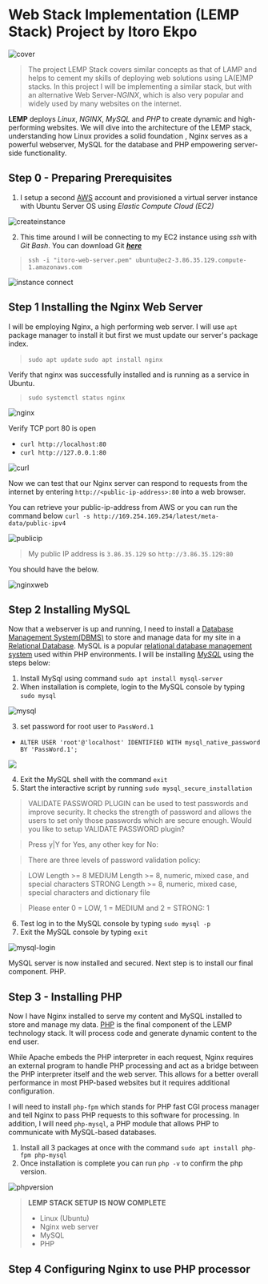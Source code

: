 # Web Stack Implementation (LEMP Stack) Project by Itoro Ekpo

![cover](./img/cover.png
)
> The project LEMP Stack covers similar concepts as that of LAMP and helps to cement my skills of deploying web solutions using LA(E)MP stacks. In this project I will be implementing a similar stack, but with an alternative Web Server-_NGINX_, which is also very popular and widely used by many websites on the internet.

**LEMP** deploys _Linux_, _NGINX_, _MySQL_ and _PHP_ to create dynamic and high-performing websites. We will dive into the architecture of the LEMP stack, understanding how Linux provides a solid foundation , Nginx serves as a powerful webserver, MySQL for the database and PHP empowering server-side functionality.

## Step 0 - Preparing Prerequisites
1. I setup a second [AWS](https://aws.amazon.com/) account and provisioned a virtual server instance with Ubuntu Server OS using _Elastic Compute Cloud (EC2)_

![createinstance](./img/1.instance-create.png)

2. This time around I will be connecting to my EC2 instance using _ssh_ with _Git Bash_. You can download Git [**_here_**](https://git-scm.com) 

>`ssh -i "itoro-web-server.pem" ubuntu@ec2-3.86.35.129.compute-1.amazonaws.com`

![instance connect](./img/2.instance-connect.png)

## Step 1 Installing the Nginx Web Server
I will be employing Nginx, a high performing web server. I will use `apt` package manager to install it but first we must update our server's package index.

> `sudo apt update`
> `sudo apt install nginx`

Verify that nginx was successfully installed and is running as a service in Ubuntu.

> `sudo systemctl status nginx`

![nginx](./img/3.nginx-running.PNG)

Verify TCP port 80 is open

- `curl http://localhost:80`
- `curl http://127.0.0.1:80`

![curl](./img/4.curl.png)

Now we can test that our Nginx server can respond to requests from the internet by entering `http://<public-ip-address>:80` into a web browser.

You can retrieve your public-ip-address from AWS or you can run the command below
`curl -s http://169.254.169.254/latest/meta-data/public-ipv4`

![publicip](./img/6.public-ip.png)

> My public IP address is `3.86.35.129` so `http://3.86.35.129:80`

You should have the below.

![nginxweb](./img/5.nginx-web.png)

## Step 2 Installing MySQL
Now that a webserver is up and running, I need to install a [Database Management System(DBMS)](https://en.wikipedia.org/wiki/Database#Database_management_system) to store and manage data for my site in a [Relational Database](https://cloud.google.com/learn/what-is-a-relational-database#:~:text=A%20relational%20database%20is%20a,structures%20relate%20to%20each%20other.). MySQL is a popular [relational database management system](https://www.techtarget.com/searchdatamanagement/definition/RDBMS-relational-database-management-system) used within PHP environments. I will be installing [_MySQL_](https://www.mysql.com/) using the steps below:

1. Install MySql using command `sudo apt install mysql-server`
2. When installation is complete, login to the MySQL console by typing `sudo mysql`

![mysql](./img/7.mysql.png)

3. set password for root user to `PassWord.1`
- `ALTER USER 'root'@'localhost' IDENTIFIED WITH mysql_native_password BY 'PassWord.1';`

![](./img/8.sql-chnge-passwd.png)

4. Exit the MySQL shell with the command `exit`
5. Start the interactive script by running `sudo mysql_secure_installation`
> VALIDATE PASSWORD PLUGIN can be used to test passwords
and improve security. It checks the strength of password
and allows the users to set only those passwords which are
secure enough. Would you like to setup VALIDATE PASSWORD plugin?

> Press y|Y for Yes, any other key for No:

> There are three levels of password validation policy:

> LOW    Length >= 8
> MEDIUM Length >= 8, numeric, mixed case, and special characters
> STRONG Length >= 8, numeric, mixed case, special characters and dictionary file

> Please enter 0 = LOW, 1 = MEDIUM and 2 = STRONG: 1

6. Test log in to the MySQL console by typing `sudo mysql -p`
7. Exit the MySQL console by typing `exit`

![mysql-login](./img/9.mysql-exit.png)

MySQL server is now installed and secured. Next step is to install our final component. PHP.

## Step 3 - Installing PHP
Now I have Nginx installed to serve my content and MySQL installed to store and manage my data. [PHP](https://www.php.net/) is the final component of the LEMP technology stack. It will process code and generate dynamic content to the end user. 

While Apache embeds the PHP interpreter in each request, Nginx requires an external program to handle PHP processing and act as a bridge between the PHP interpreter itself and the web server. This allows for a better overall performance in most PHP-based websites but it requires additional configuration.

I will need to install `php-fpm` which stands for PHP fast CGI process manager and tell Nginx to pass PHP requests to this software for processing. In addition, I will need `php-mysql`, a PHP module that allows PHP to communicate with MySQL-based databases.

1. Install all 3 packages at once with the command `sudo apt install php-fpm php-mysql`
2. Once installation is complete you can run `php -v` to confirm the php version.

![phpversion](./img/10.php-version.png)

> **LEMP STACK SETUP IS NOW COMPLETE**
> - Linux (Ubuntu)
> - Nginx web server
> - MySQL
> - PHP

## Step 4 Configuring Nginx to use PHP processor


